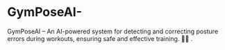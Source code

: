 # GymPoseAI-
GymPoseAI – An AI-powered system for detecting and correcting posture errors during workouts, ensuring safe and effective training. 🚀💪
.
